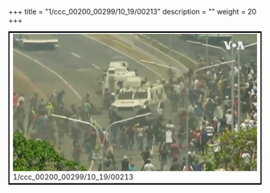 +++
title = "1/ccc_00200_00299/10_19/00213"
description = ""
weight = 20
+++

<table style="border:2px solid black;max-width:800px;max-height:800px;" 
><tr><td>
<img class="center-fit-jpg"
src="/jpg_/aaa_20190430_NxaOmWaI8sI_00212.jpg">
1/ccc_00200_00299/10_19/00213
</img></td></tr></table>
